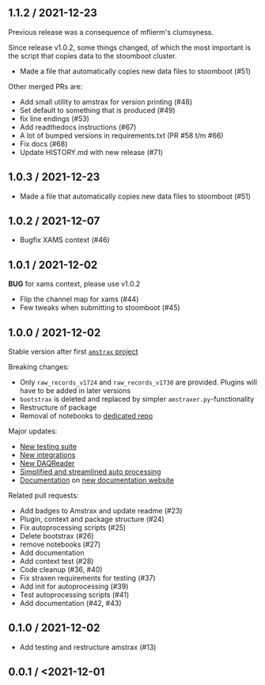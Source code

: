 1.1.2 / 2021-12-23
------------------
 Previous release was a consequence of mflierm's clumsyness.

 Since release v1.0.2, some things changed, of which the most important is the script that copies data to the stoomboot cluster.

-  Made a file that automatically copies new data files to stoomboot (#51)

Other merged PRs are:

- Add small utility to amstrax for version printing (#48)
- Set default to something that is produced (#49)
- fix line endings (#53) 
- Add readthedocs instructions (#67) 
- A lot of bumped versions in requirements.txt (PR #58 t/m #66)
- Fix docs (#68) 
- Update HISTORY.md with new release (#71) 


1.0.3 / 2021-12-23
------------------
 - Made a file that automatically copies new data files to stoomboot (#51)


1.0.2 / 2021-12-07
------------------
 - Bugfix XAMS context (#46)


1.0.1 / 2021-12-02
------------------
**BUG** for xams context, please use v1.0.2
- Flip the channel map for xams (#44)
- Few tweaks when submitting to stoomboot (#45)


1.0.0 / 2021-12-02
------------------
Stable version after first [`amstrax` project](https://github.com/XAMS-nikhef/amstrax/projects/1)

Breaking changes:
- Only `raw_records_v1724` and `raw_records_v1730` are provided. Plugins will have to be added in later versions
- `bootstrax` is deleted and replaced by simpler `amstraxer.py`-functionality
- Restructure of package
- Removal of notebooks to [dedicated repo](https://github.com/XAMS-nikhef/amstrax_notebooks)

Major updates:
- [New testing suite](https://github.com/XAMS-nikhef/amstrax/projects/1#column-17081786)
- [New integrations](https://github.com/XAMS-nikhef/amstrax/projects/1#column-17082170)
- [New DAQReader](https://github.com/XAMS-nikhef/amstrax/projects/1#column-17082394)
- [Simplified and streamlined auto processing](https://github.com/XAMS-nikhef/amstrax/projects/1#column-17082384)
- [Documentation](https://github.com/XAMS-nikhef/amstrax/projects/1#column-17082172) on [new documentation website](https://amstrax.readthedocs.io/en/latest/?badge=latest)

Related pull requests:
- Add badges to Amstrax and update readme (#23)
- Plugin, context and package structure (#24)
- Fix autoprocessing scripts (#25)
- Delete bootstrax (#26)
- remove notebooks (#27)
- Add documentation
- Add context test (#28)
- Code cleanup (#36, #40)
- Fix straxen requirements for testing (#37)
- Add init for autoprocessing (#39)
- Test autoprocessing scripts (#41)
- Add documentation (#42, #43)


0.1.0 / 2021-12-02
--------------------
- Add testing and restructure amstrax (#13)

0.0.1 / <2021-12-01
--------------------
